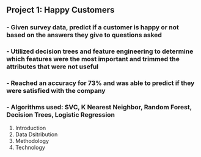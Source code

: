## Project 1: Happy Customers 
### - Given survey data, predict if a customer is happy or not based on the answers they give to questions asked
### - Utilized decision trees and feature engineering to determine which features were the most important and trimmed the attributes that were not useful
### - Reached an accuracy for 73% and was able to predict if they were satisfied with the company
### - Algorithms used: SVC, K Nearest Neighbor, Random Forest, Decision Trees, Logistic Regression

1. Introduction
2. Data Dsitribution
3. Methodology
4. Technology
